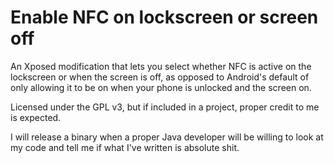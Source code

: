 Enable NFC on lockscreen or screen off
===========================================================================

An Xposed modification that lets you select whether NFC is active on the lockscreen or when the screen is off, as opposed to Android's default of only allowing it to be on when your phone is
unlocked and the screen on.

Licensed under the GPL v3, but if included in a project, proper credit to me is expected.

I will release a binary when a proper Java developer will be willing to look at my code and tell me if what I've written is absolute shit.
